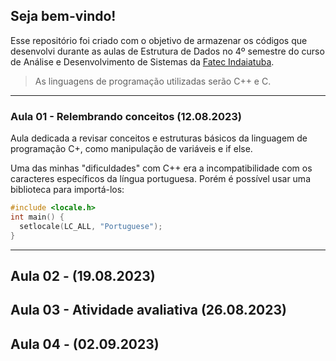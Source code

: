 ## Seja bem-vindo!
Esse repositório foi criado com o objetivo de armazenar os códigos que desenvolvi durante as aulas de Estrutura de Dados no 4º semestre do curso de Análise e Desenvolvimento de Sistemas da [Fatec Indaiatuba](http://www.fatecid.com.br/site/).

> As linguagens de programação utilizadas serão C++ e C.

***

### Aula 01 - Relembrando conceitos (12.08.2023)
Aula dedicada a revisar conceitos e estruturas básicos da linguagem de programação C+, como manipulação de variáveis e if else.

Uma das minhas "dificuldades" com C++ era a incompatibilidade com os caracteres específicos da língua portuguesa. Porém é possível usar uma biblioteca para importá-los:
```cpp
#include <locale.h>
int main() {
  setlocale(LC_ALL, "Portuguese");
}
```

***

## Aula 02 - (19.08.2023)
## Aula 03 - Atividade avaliativa (26.08.2023)
## Aula 04 - (02.09.2023)
